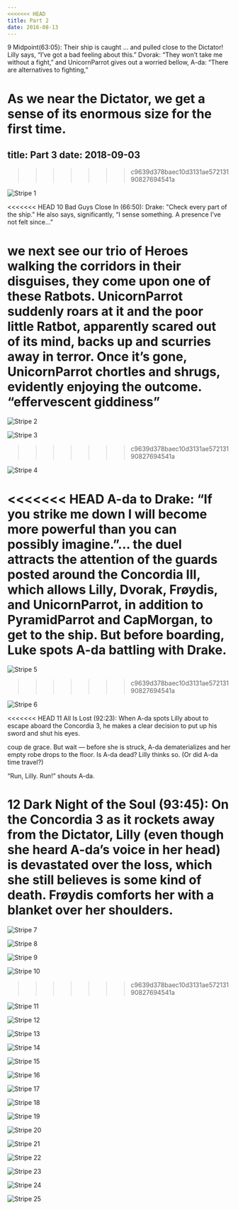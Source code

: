 ```yaml
---
<<<<<<< HEAD
title: Part 2
date: 2016-08-13
---
```

9 Midpoint(63:05):
Their ship is caught ... and pulled close to the Dictator!
Lilly says, “I’ve got a bad feeling about this.”
Dvorak: “They won’t take me without a fight,” and UnicornParrot gives out a worried bellow,
A-da: “There are alternatives to fighting,”

As we near the Dictator, we get a sense of its enormous size for the first time.
=======
title: Part 3
date: 2018-09-03
---

>>>>>>> c9639d378baec10d3131ae57213190827694541a

![Stripe 1](4-HelloooGatsbyStripe-105-Pay-25.jpg)

<<<<<<< HEAD
10 Bad Guys Close In (66:50):
Drake: "Check every part of the ship." He also says, significantly, “I sense something. A presence I’ve not felt since…”

we next see our trio of Heroes walking the corridors in their disguises, they come upon one of these Ratbots. UnicornParrot suddenly roars at it and the poor little Ratbot, apparently scared out of its mind, backs up and scurries away in terror. Once it’s gone, UnicornParrot chortles and shrugs, evidently enjoying the outcome. “effervescent giddiness”
=======
![Stripe 2](4.12-HelloooGatsbyStripe-106-Pay-25.jpg)

![Stripe 3](4.13-HelloooGatsbyStripe-107-Pay-25.jpg)
>>>>>>> c9639d378baec10d3131ae57213190827694541a

![Stripe 4](4.14-HelloooGatsbyStripe-108-Pay-25.jpg)

<<<<<<< HEAD
A-da to Drake: “If you strike me down I will become more powerful than you can possibly imagine.”... the duel attracts the attention of the guards posted around the Concordia III, which allows Lilly, Dvorak, Frøydis, and UnicornParrot, in addition to PyramidParrot and CapMorgan, to get to the ship. But before boarding, Luke spots A-da battling with Drake.
=======
![Stripe 5](5.10-HelloooGatsbyStripe-109-Pay-25.jpg)
>>>>>>> c9639d378baec10d3131ae57213190827694541a

![Stripe 6](5.11-HelloooGatsbyStripe-110-Pay-25.jpg)

<<<<<<< HEAD
11 All Is Lost (92:23):
When A-da spots Lilly about to escape aboard the Concordia 3, he makes a clear decision to put up his sword and shut his eyes.

coup de grace. But wait — before she is struck, A-da dematerializes and her empty robe drops to the floor. Is A-da dead? Lilly thinks so. (Or did A-da time travel?)

“Run, Lilly. Run!” shouts A-da.

12 Dark Night of the Soul (93:45):
On the Concordia 3 as it rockets away from the Dictator, Lilly (even though she heard A-da’s voice in her head) is devastated over the loss, which she still believes is some kind of death. Frøydis comforts her with a blanket over her shoulders.
=======
![Stripe 7](5.12-HelloooGatsbyStripe-111-Pay-25.jpg)

![Stripe 8](6.10-HelloooGatsbyStripe-152-ServerlessError-The_security-token-gatsby-v1-1-58.jpg)

![Stripe 9](7.10-HelloooGatsbyStripe-127-checkout-modal.jpg)

![Stripe 10](8.10-HelloooGatsbyStripe-12-checkout-modal-Jerry-Seinfeld-and-Kramer.jpg)
>>>>>>> c9639d378baec10d3131ae57213190827694541a

![Stripe 11](8.11-HelloooGatsbyStripe-127-checkout-modal.jpg)

![Stripe 12](8.12-HelloooGatsbyStripe-128-checkout-modal.jpg)

![Stripe 13]()

![Stripe 14]()

![Stripe 15]()

![Stripe 16]()

![Stripe 17]()

![Stripe 18]()

![Stripe 19]()

![Stripe 20]()

![Stripe 21]()

![Stripe 22]()

![Stripe 23]()

![Stripe 24]()

![Stripe 25]()








